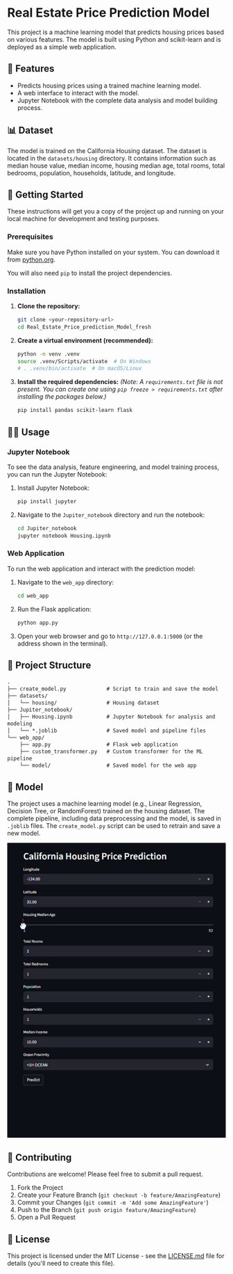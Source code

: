 # Real Estate Price Prediction Model

This project is a machine learning model that predicts housing prices based on various features. The model is built using Python and scikit-learn and is deployed as a simple web application.

## 🚀 Features

*   Predicts housing prices using a trained machine learning model.
*   A web interface to interact with the model.
*   Jupyter Notebook with the complete data analysis and model building process.

## 📊 Dataset

The model is trained on the California Housing dataset. The dataset is located in the `datasets/housing` directory. It contains information such as median house value, median income, housing median age, total rooms, total bedrooms, population, households, latitude, and longitude.

## 🏁 Getting Started

These instructions will get you a copy of the project up and running on your local machine for development and testing purposes.

### Prerequisites

Make sure you have Python installed on your system. You can download it from [python.org](https://www.python.org/).

You will also need `pip` to install the project dependencies.

### Installation

1.  **Clone the repository:**
    ```bash
    git clone <your-repository-url>
    cd Real_Estate_Price_prediction_Model_fresh
    ```

2.  **Create a virtual environment (recommended):**
    ```bash
    python -m venv .venv
    source .venv/Scripts/activate  # On Windows
    # . .venv/bin/activate  # On macOS/Linux
    ```

3.  **Install the required dependencies:**
    *(Note: A `requirements.txt` file is not present. You can create one using `pip freeze > requirements.txt` after installing the packages below.)*
    ```bash
    pip install pandas scikit-learn flask
    ```

## 🏃‍♀️ Usage

### Jupyter Notebook

To see the data analysis, feature engineering, and model training process, you can run the Jupyter Notebook:

1.  Install Jupyter Notebook:
    ```bash
    pip install jupyter
    ```
2.  Navigate to the `Jupiter_notebook` directory and run the notebook:
    ```bash
    cd Jupiter_notebook
    jupyter notebook Housing.ipynb
    ```

### Web Application

To run the web application and interact with the prediction model:

1.  Navigate to the `web_app` directory:
    ```bash
    cd web_app
    ```
2.  Run the Flask application:
    ```bash
    python app.py
    ```
3.  Open your web browser and go to `http://127.0.0.1:5000` (or the address shown in the terminal).

## 📁 Project Structure

```
.
├── create_model.py             # Script to train and save the model
├── datasets/
│   └── housing/                # Housing dataset
├── Jupiter_notebook/
│   ├── Housing.ipynb           # Jupyter Notebook for analysis and modeling
│   └── *.joblib                # Saved model and pipeline files
└── web_app/
    ├── app.py                  # Flask web application
    ├── custom_transformer.py   # Custom transformer for the ML pipeline
    └── model/                  # Saved model for the web app
```

## 🤖 Model

The project uses a machine learning model (e.g., Linear Regression, Decision Tree, or RandomForest) trained on the housing dataset. The complete pipeline, including data preprocessing and the model, is saved in `.joblib` files. The `create_model.py` script can be used to retrain and save a new model.

![Live Demo](datasets\housing\demo.gif)


## 🤝 Contributing

Contributions are welcome! Please feel free to submit a pull request.

1.  Fork the Project
2.  Create your Feature Branch (`git checkout -b feature/AmazingFeature`)
3.  Commit your Changes (`git commit -m 'Add some AmazingFeature'`)
4.  Push to the Branch (`git push origin feature/AmazingFeature`)
5.  Open a Pull Request

## 📄 License

This project is licensed under the MIT License - see the [LICENSE.md](LICENSE.md) file for details (you'll need to create this file).
